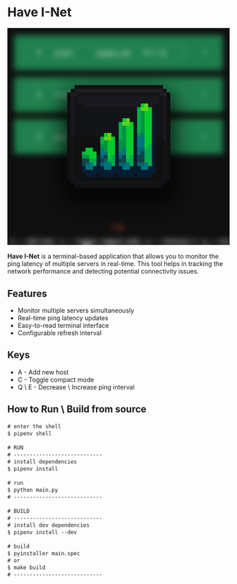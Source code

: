 # Have I-Net

![](.\examples\preview.png)

**Have I-Net** is a terminal-based application that allows
you to monitor the ping latency of multiple servers in real-time.
This tool helps in tracking the network performance and
detecting potential connectivity issues.


## Features
* Monitor multiple servers simultaneously
* Real-time ping latency updates
* Easy-to-read terminal interface
* Configurable refresh interval


## Keys
* A - Add new host
* C - Toggle compact mode
* Q \ E - Decrease \ Increase ping interval


## How to Run \ Build from source
```shell
# enter the shell
$ pipenv shell

# RUN
# ----------------------------
# install dependencies
$ pipenv install

# run
$ python main.py
# ----------------------------

# BUILD
# ----------------------------
# install dev dependencies
$ pipenv install --dev

# build
$ pyinstaller main.spec
# or
$ make build
# ----------------------------
```
